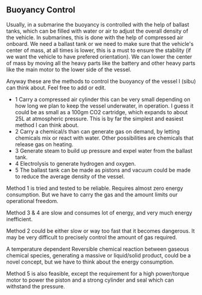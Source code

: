 ##  Buoyancy Control
Usually, in a submarine the buoyancy is controlled with the help of ballast tanks, which can be filled with water or air to adjust the overall density of the vehicle. In submarines, this is done with the help of compressed air onboard. We need a ballast tank or we need to make sure that the vehicle's center of mass, at all times is lower, this is a must to ensure the stability (if we want the vehicle to have prefered orientation). We can lower the center of mass by moving all the heavy parts like the battery and other heavy parts like the main motor to the lower side of the vessel.

Anyway these are the methods to control the buoyancy of the vessel I (sibu) can think about. Feel free to add or edit.
* 1 Carry a  compressed air cylinder this can be very small depending on how long we plan to keep the vessel underwater, in operation. I guess it could be as small as a 100gm CO2 cartridge, which expands to about 25L at atmospheric pressure. This is by far the simplest and easiest method I can think about.
* 2 Carry a chemical/s than can generate gas on demand, by letting chemicals mix or react with water. Other possibilities are chemicals that release gas on heating.
* 3 Generate steam to build up pressure and expel water from the ballast tank.
* 4 Electrolysis to generate hydrogen and oxygen.
* 5 The ballast tank can be made as pistons and vacuum could be made to reduce the average density of the vessel.

Method 1 is tried and tested to be reliable. Requires almost zero energy consumption. But we have to carry the gas and the amount limits our operational freedom.

Method 3 & 4 are slow and consumes lot of energy, and very much energy inefficient.

Method 2 could be either slow or way too fast that it becomes dangerous. It may be very difficult to precisely control the amount of gas required.

A temperature dependent Reversible chemical reaction between gaseous chemical species, generating a massive or liquid/solid product, could be a novel concept, but we have to think about the energy consumption.

Method 5 is also feasible, except the requirement for a high power/torque motor to power the piston and a strong cylinder and seal which can withstand the pressure.
